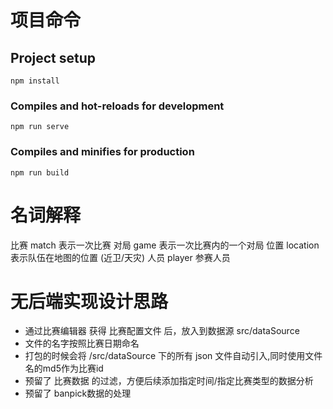 # 项目命令

## Project setup
```
npm install
```

### Compiles and hot-reloads for development
```
npm run serve
```

### Compiles and minifies for production
```
npm run build
```

# 名词解释
比赛 match 表示一次比赛
对局 game 表示一次比赛内的一个对局
位置 location 表示队伍在地图的位置 (近卫/天灾)
人员 player 参赛人员

# 无后端实现设计思路
- 通过比赛编辑器 获得 比赛配置文件 后，放入到数据源 src/dataSource
- 文件的名字按照比赛日期命名
- 打包的时候会将 /src/dataSource 下的所有 json 文件自动引入,同时使用文件名的md5作为比赛id
- 预留了 比赛数据 的过滤，方便后续添加指定时间/指定比赛类型的数据分析
- 预留了 banpick数据的处理